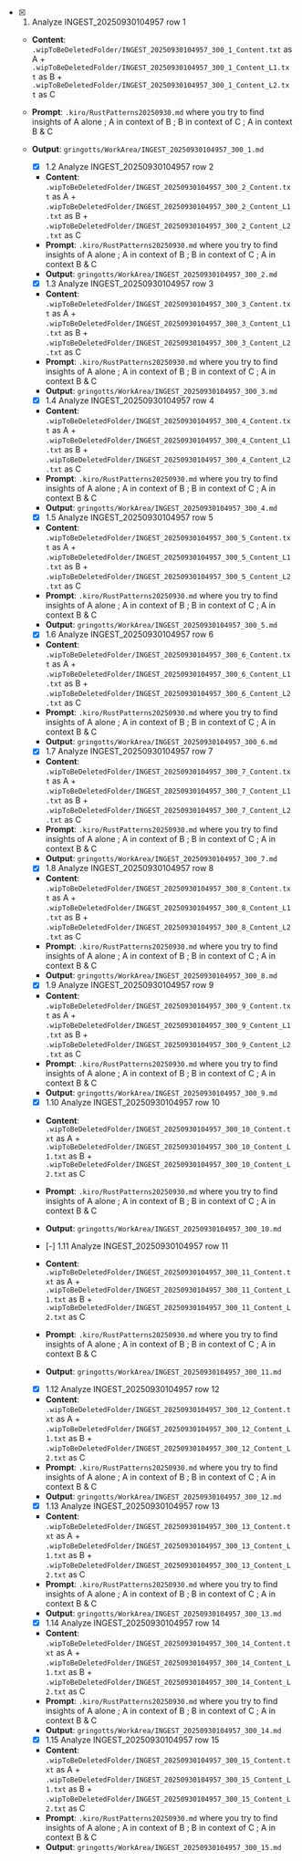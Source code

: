 - [x] 1. Analyze INGEST_20250930104957 row 1
  - **Content**: `.wipToBeDeletedFolder/INGEST_20250930104957_300_1_Content.txt` as A + `.wipToBeDeletedFolder/INGEST_20250930104957_300_1_Content_L1.txt` as B + `.wipToBeDeletedFolder/INGEST_20250930104957_300_1_Content_L2.txt` as C
  - **Prompt**: `.kiro/RustPatterns20250930.md` where you try to find insights of A alone ; A in context of B ; B in context of C ; A in context B & C
  - **Output**: `gringotts/WorkArea/INGEST_20250930104957_300_1.md`

    - [x] 1.2 Analyze INGEST_20250930104957 row 2
    - **Content**: `.wipToBeDeletedFolder/INGEST_20250930104957_300_2_Content.txt` as A + `.wipToBeDeletedFolder/INGEST_20250930104957_300_2_Content_L1.txt` as B + `.wipToBeDeletedFolder/INGEST_20250930104957_300_2_Content_L2.txt` as C
    - **Prompt**: `.kiro/RustPatterns20250930.md` where you try to find insights of A alone ; A in context of B ; B in context of C ; A in context B & C
    - **Output**: `gringotts/WorkArea/INGEST_20250930104957_300_2.md`

    - [x] 1.3 Analyze INGEST_20250930104957 row 3
    - **Content**: `.wipToBeDeletedFolder/INGEST_20250930104957_300_3_Content.txt` as A + `.wipToBeDeletedFolder/INGEST_20250930104957_300_3_Content_L1.txt` as B + `.wipToBeDeletedFolder/INGEST_20250930104957_300_3_Content_L2.txt` as C
    - **Prompt**: `.kiro/RustPatterns20250930.md` where you try to find insights of A alone ; A in context of B ; B in context of C ; A in context B & C
    - **Output**: `gringotts/WorkArea/INGEST_20250930104957_300_3.md`

    - [x] 1.4 Analyze INGEST_20250930104957 row 4
    - **Content**: `.wipToBeDeletedFolder/INGEST_20250930104957_300_4_Content.txt` as A + `.wipToBeDeletedFolder/INGEST_20250930104957_300_4_Content_L1.txt` as B + `.wipToBeDeletedFolder/INGEST_20250930104957_300_4_Content_L2.txt` as C
    - **Prompt**: `.kiro/RustPatterns20250930.md` where you try to find insights of A alone ; A in context of B ; B in context of C ; A in context B & C
    - **Output**: `gringotts/WorkArea/INGEST_20250930104957_300_4.md`

    - [x] 1.5 Analyze INGEST_20250930104957 row 5
    - **Content**: `.wipToBeDeletedFolder/INGEST_20250930104957_300_5_Content.txt` as A + `.wipToBeDeletedFolder/INGEST_20250930104957_300_5_Content_L1.txt` as B + `.wipToBeDeletedFolder/INGEST_20250930104957_300_5_Content_L2.txt` as C
    - **Prompt**: `.kiro/RustPatterns20250930.md` where you try to find insights of A alone ; A in context of B ; B in context of C ; A in context B & C
    - **Output**: `gringotts/WorkArea/INGEST_20250930104957_300_5.md`

    - [x] 1.6 Analyze INGEST_20250930104957 row 6
    - **Content**: `.wipToBeDeletedFolder/INGEST_20250930104957_300_6_Content.txt` as A + `.wipToBeDeletedFolder/INGEST_20250930104957_300_6_Content_L1.txt` as B + `.wipToBeDeletedFolder/INGEST_20250930104957_300_6_Content_L2.txt` as C
    - **Prompt**: `.kiro/RustPatterns20250930.md` where you try to find insights of A alone ; A in context of B ; B in context of C ; A in context B & C
    - **Output**: `gringotts/WorkArea/INGEST_20250930104957_300_6.md`

    - [x] 1.7 Analyze INGEST_20250930104957 row 7
    - **Content**: `.wipToBeDeletedFolder/INGEST_20250930104957_300_7_Content.txt` as A + `.wipToBeDeletedFolder/INGEST_20250930104957_300_7_Content_L1.txt` as B + `.wipToBeDeletedFolder/INGEST_20250930104957_300_7_Content_L2.txt` as C
    - **Prompt**: `.kiro/RustPatterns20250930.md` where you try to find insights of A alone ; A in context of B ; B in context of C ; A in context B & C
    - **Output**: `gringotts/WorkArea/INGEST_20250930104957_300_7.md`

    - [x] 1.8 Analyze INGEST_20250930104957 row 8
    - **Content**: `.wipToBeDeletedFolder/INGEST_20250930104957_300_8_Content.txt` as A + `.wipToBeDeletedFolder/INGEST_20250930104957_300_8_Content_L1.txt` as B + `.wipToBeDeletedFolder/INGEST_20250930104957_300_8_Content_L2.txt` as C
    - **Prompt**: `.kiro/RustPatterns20250930.md` where you try to find insights of A alone ; A in context of B ; B in context of C ; A in context B & C
    - **Output**: `gringotts/WorkArea/INGEST_20250930104957_300_8.md`

    - [x] 1.9 Analyze INGEST_20250930104957 row 9
    - **Content**: `.wipToBeDeletedFolder/INGEST_20250930104957_300_9_Content.txt` as A + `.wipToBeDeletedFolder/INGEST_20250930104957_300_9_Content_L1.txt` as B + `.wipToBeDeletedFolder/INGEST_20250930104957_300_9_Content_L2.txt` as C
    - **Prompt**: `.kiro/RustPatterns20250930.md` where you try to find insights of A alone ; A in context of B ; B in context of C ; A in context B & C
    - **Output**: `gringotts/WorkArea/INGEST_20250930104957_300_9.md`

    - [x] 1.10 Analyze INGEST_20250930104957 row 10
    - **Content**: `.wipToBeDeletedFolder/INGEST_20250930104957_300_10_Content.txt` as A + `.wipToBeDeletedFolder/INGEST_20250930104957_300_10_Content_L1.txt` as B + `.wipToBeDeletedFolder/INGEST_20250930104957_300_10_Content_L2.txt` as C
    - **Prompt**: `.kiro/RustPatterns20250930.md` where you try to find insights of A alone ; A in context of B ; B in context of C ; A in context B & C
    - **Output**: `gringotts/WorkArea/INGEST_20250930104957_300_10.md`

    - [-] 1.11 Analyze INGEST_20250930104957 row 11
    - **Content**: `.wipToBeDeletedFolder/INGEST_20250930104957_300_11_Content.txt` as A + `.wipToBeDeletedFolder/INGEST_20250930104957_300_11_Content_L1.txt` as B + `.wipToBeDeletedFolder/INGEST_20250930104957_300_11_Content_L2.txt` as C
    - **Prompt**: `.kiro/RustPatterns20250930.md` where you try to find insights of A alone ; A in context of B ; B in context of C ; A in context B & C
    - **Output**: `gringotts/WorkArea/INGEST_20250930104957_300_11.md`

    - [x] 1.12 Analyze INGEST_20250930104957 row 12
    - **Content**: `.wipToBeDeletedFolder/INGEST_20250930104957_300_12_Content.txt` as A + `.wipToBeDeletedFolder/INGEST_20250930104957_300_12_Content_L1.txt` as B + `.wipToBeDeletedFolder/INGEST_20250930104957_300_12_Content_L2.txt` as C
    - **Prompt**: `.kiro/RustPatterns20250930.md` where you try to find insights of A alone ; A in context of B ; B in context of C ; A in context B & C
    - **Output**: `gringotts/WorkArea/INGEST_20250930104957_300_12.md`

    - [x] 1.13 Analyze INGEST_20250930104957 row 13
    - **Content**: `.wipToBeDeletedFolder/INGEST_20250930104957_300_13_Content.txt` as A + `.wipToBeDeletedFolder/INGEST_20250930104957_300_13_Content_L1.txt` as B + `.wipToBeDeletedFolder/INGEST_20250930104957_300_13_Content_L2.txt` as C
    - **Prompt**: `.kiro/RustPatterns20250930.md` where you try to find insights of A alone ; A in context of B ; B in context of C ; A in context B & C
    - **Output**: `gringotts/WorkArea/INGEST_20250930104957_300_13.md`

    - [x] 1.14 Analyze INGEST_20250930104957 row 14
    - **Content**: `.wipToBeDeletedFolder/INGEST_20250930104957_300_14_Content.txt` as A + `.wipToBeDeletedFolder/INGEST_20250930104957_300_14_Content_L1.txt` as B + `.wipToBeDeletedFolder/INGEST_20250930104957_300_14_Content_L2.txt` as C
    - **Prompt**: `.kiro/RustPatterns20250930.md` where you try to find insights of A alone ; A in context of B ; B in context of C ; A in context B & C
    - **Output**: `gringotts/WorkArea/INGEST_20250930104957_300_14.md`

    - [x] 1.15 Analyze INGEST_20250930104957 row 15
    - **Content**: `.wipToBeDeletedFolder/INGEST_20250930104957_300_15_Content.txt` as A + `.wipToBeDeletedFolder/INGEST_20250930104957_300_15_Content_L1.txt` as B + `.wipToBeDeletedFolder/INGEST_20250930104957_300_15_Content_L2.txt` as C
    - **Prompt**: `.kiro/RustPatterns20250930.md` where you try to find insights of A alone ; A in context of B ; B in context of C ; A in context B & C
    - **Output**: `gringotts/WorkArea/INGEST_20250930104957_300_15.md`